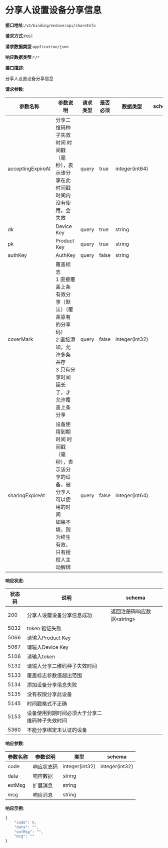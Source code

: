 # 分享人设置设备分享信息


**接口地址**:`/v2/binding/enduserapi/shareInfo`


**请求方式**:`POST`


**请求数据类型**:`application/json`


**响应数据类型**:`*/*`


**接口描述**:<p>分享人设置设备分享信息</p>


**请求参数**:


| 参数名称          | 参数说明                                                     | 请求类型 | 是否必须 | 数据类型       | schema |
| ----------------- | ------------------------------------------------------------ | -------- | -------- | -------------- | ------ |
| acceptingExpireAt | 分享二维码种子失效时间 时间戳（毫秒），表示该分享在此时间戳时间内没有使用，会失效 | query    | true     | integer(int64) |        |
| dk                | Device Key                                                   | query    | true     | string         |        |
| pk                | Product Key                                                  | query    | true     | string         |        |
| authKey           | AuthKey                                                      | query    | false    | string         |        |
| coverMark         | 覆盖标志<br/>1 直接覆盖上条有效分享（默认）（覆盖原有的分享码）<br/>2 直接添加，允许多条并存<br/>3 只有分享时间延长了，才允许覆盖上条分享 | query    | false    | integer(int32) |        |
| sharingExpireAt   | 设备使用到期时间 时间戳（毫秒），表示该分享的设备，被分享人可以使用的时间<br/>如果不填，则为终生有效，只有授权人主动解绑 | query    | false    | integer(int64) |        |


**响应状态**:


| 状态码 | 说明                                           | schema                     |
| ------ | ---------------------------------------------- | -------------------------- |
| 200    | 分享人设置设备分享信息成功                     | 返回注册码响应数据«string» |
| 5032   | token 验证失败                                 |                            |
| 5066   | 请输入Product Key                              |                            |
| 5067   | 请输入Device Key                               |                            |
| 5106   | 请输入token                                    |                            |
| 5132   | 请输入分享二维码种子失效时间                   |                            |
| 5133   | 覆盖标志参数值超出范围                         |                            |
| 5134   | 添加设备分享信息失败                           |                            |
| 5135   | 没有权限分享此设备                             |                            |
| 5145   | 时间戳格式不正确                               |                            |
| 5153   | 设备使用到期时间必须大于分享二维码种子失效时间 |                            |
| 5360   | 不能分享绑定未认证的设备                       |                            |


**响应参数**:


| 参数名称 | 参数说明   | 类型           | schema         |
| -------- | ---------- | -------------- | -------------- |
| code     | 响应状态码 | integer(int32) | integer(int32) |
| data     | 响应数据   | string         |                |
| extMsg   | 扩展消息   | string         |                |
| msg      | 响应消息   | string         |                |


**响应示例**:
```javascript
{
	"code": 0,
	"data": "",
	"extMsg": "",
	"msg": ""
}
```
